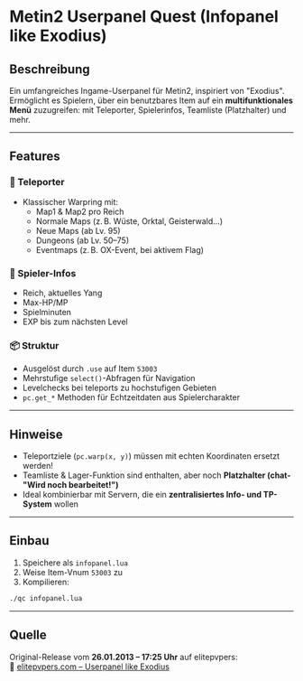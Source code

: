 # Metin2 Userpanel Quest (Infopanel like Exodius)

## Beschreibung
Ein umfangreiches Ingame-Userpanel für Metin2, inspiriert von "Exodius". Ermöglicht es Spielern, über ein benutzbares Item auf ein **multifunktionales Menü** zuzugreifen: mit Teleporter, Spielerinfos, Teamliste (Platzhalter) und mehr.

---

## Features

### 🧭 Teleporter
- Klassischer Warpring mit:
  - Map1 & Map2 pro Reich
  - Normale Maps (z. B. Wüste, Orktal, Geisterwald...)
  - Neue Maps (ab Lv. 95)
  - Dungeons (ab Lv. 50–75)
  - Eventmaps (z. B. OX-Event, bei aktivem Flag)

### 👤 Spieler-Infos
- Reich, aktuelles Yang
- Max-HP/MP
- Spielminuten
- EXP bis zum nächsten Level

### 📦 Struktur
- Ausgelöst durch `.use` auf Item `53003`
- Mehrstufige `select()`-Abfragen für Navigation
- Levelchecks bei teleports zu hochstufigen Gebieten
- `pc.get_*` Methoden für Echtzeitdaten aus Spielercharakter

---

## Hinweise

- Teleportziele (`pc.warp(x, y)`) müssen mit echten Koordinaten ersetzt werden!
- Teamliste & Lager-Funktion sind enthalten, aber noch **Platzhalter (chat-"Wird noch bearbeitet!")**
- Ideal kombinierbar mit Servern, die ein **zentralisiertes Info- und TP-System** wollen

---

## Einbau

1. Speichere als `infopanel.lua`
2. Weise Item-Vnum `53003` zu
3. Kompilieren:

```bash
./qc infopanel.lua
```

---

## Quelle

Original-Release vom **26.01.2013 – 17:25 Uhr** auf elitepvpers:  
🔗 [elitepvpers.com – Userpanel like Exodius](https://www.elitepvpers.com/forum/metin2-pserver-guides-strategies/2384330-release-userpanel-like-exodius.html)
